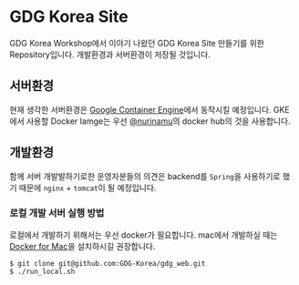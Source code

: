 # GDG Korea Site
GDG Korea Workshop에서 이야기 나왔던 GDG Korea Site 만들기를 위한 Repository입니다. 개발환경과 서버환경이 저장될 것입니다.

## 서버환경
현재 생각한 서버환경은 [Google Container Engine](https://cloud.google.com/container-engine/)에서 동작시킬 예정입니다. GKE에서 사용할 Docker Iamge는 우선 [@nurinamu](https://hub.docker.com/r/nurinamu/)의 docker hub의 것을 사용합니다.

## 개발환경
함께 서버 개발발하기로한 운영자분들의 의견은 backend를 `Spring`을 사용하기로 했기 때문에 `nginx` + `tomcat`이 될 예정입니다.

### 로컬 개발 서버 실행 방법
로컬에서 개발하기 위해서는 우선 docker가 필요합니다. mac에서 개발하실 때는 [Docker for Mac](https://docs.docker.com/docker-for-mac/)을 설치하시길 권장합니다.

```
$ git clone git@github.com:GDG-Korea/gdg_web.git
$ ./run_local.sh
```
